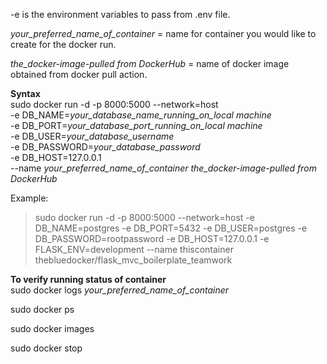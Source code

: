 
 -e is the environment variables to pass from .env file.
 
 *your_preferred_name_of_container* = name for container you would like to create for the docker run.
 
 *the_docker-image-pulled from DockerHub* = name of docker image obtained from docker pull action.
 
**Syntax**<br>
sudo docker run -d -p 8000:5000 --network=host \
  -e DB_NAME=*your_database_name_running_on_local machine* \
  -e DB_PORT=*your_database_port_running_on_local machine* \
  -e DB_USER=*your_database_username* \
  -e DB_PASSWORD=*your_database_password* \
  -e DB_HOST=127.0.0.1 \
  --name *your_preferred_name_of_container* *the_docker-image-pulled from DockerHub*
 
 Example:<br>
 > sudo docker run -d -p 8000:5000 --network=host -e DB_NAME=postgres -e DB_PORT=5432 -e DB_USER=postgres -e DB_PASSWORD=rootpassword -e DB_HOST=127.0.0.1 -e FLASK_ENV=development --name thiscontainer thebluedocker/flask_mvc_boilerplate_teamwork

 
 **To verify running status of container**<br>
 sudo docker logs *your_preferred_name_of_container*
 
 sudo docker ps
 
 sudo docker images
 
 sudo docker stop 
